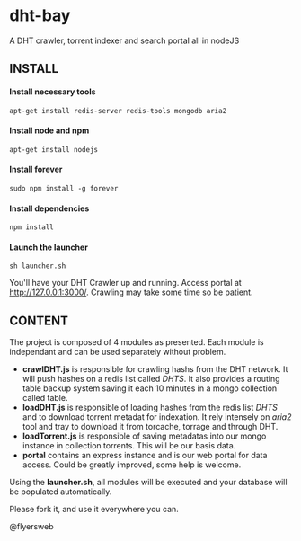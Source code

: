 # dht-bay
A DHT crawler, torrent indexer and search portal all in nodeJS

INSTALL
-------

#### Install necessary tools

```
apt-get install redis-server redis-tools mongodb aria2
```

#### Install node and npm

```
apt-get install nodejs
```

#### Install forever

```
sudo npm install -g forever
```

#### Install dependencies

```
npm install
```

#### Launch the launcher

```
sh launcher.sh
```

You'll have your DHT Crawler up and running. Access portal at http://127.0.0.1:3000/. Crawling may take some time so be patient.


CONTENT
-------

The project is composed of 4 modules as presented. Each module is independant and can be used separately without problem.

+  **crawlDHT.js** is responsible for crawling hashs from the DHT network. It will push hashes on a redis list called *DHTS*. It also provides a routing table backup system saving it each 10 minutes in a mongo collection called table.
+  **loadDHT.js** is responsible of loading hashes from the redis list *DHTS* and to download torrent metadat for indexation. It rely intensely on *aria2* tool and tray to download it from torcache, torrage and through DHT.
+  **loadTorrent.js** is responsible of saving metadatas into our mongo instance in collection torrents. This will be our basis data.
+  **portal** contains an express instance and is our web portal for data access. Could be greatly improved, some help is welcome.

Using the **launcher.sh**, all modules will be executed and your database will be populated automatically.

Please fork it, and use it everywhere you can.

@flyersweb
